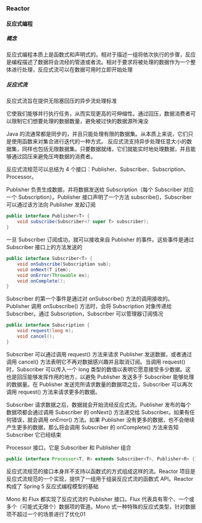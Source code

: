 ### Reactor

#### 反应式编程

##### 概念

反应式编程本质上是函数式和声明式的。相对于描述一组将依次执行的步骤，反应是编程描述了数据将会流经的管道或者流。相对于要求将被处理的数据作为一个整体进行处理，反应式流可以在数据可用时立即开始处理

##### 反应式流

反应式流旨在提供无阻塞回压的异步流处理标准

它使我们能够并行执行任务，从而实现更高的可伸缩性。通过回压，数据消费者可以限制它们想要处理的数据数量，避免被过快的数据源所淹没

Java 的流通常都是同步的，并且只能处理有限的数据集。从本质上来说，它们只是使用函数来对集合进行迭代的一种方式。
反应式流支持异步处理任意大小的数据集，同样也包括无限数据集。只要数据就绪，它们就能实时地处理数据，并且能够通过回压来避免压垮数据的消费者。

反应式流规范可以总结为 4 个接口：Publisher、Subscriber、Subscription、Processor。

Publisher 负责生成数据，并将数据发送给 Subscription（每个 Subscriber 对应一个 Subscription）。Publisher 接口声明了一个方法 subscribe()，Subscriber 可以通过该方法向 Publisher 发起订阅

```java
public interface Publisher<T> {
	void subscribe(Subscriber<? super T> subscriber);
}
```

一旦 Subscriber 订阅成功，就可以接收来自 Publisher 的事件。这些事件是通过 Subscriber 接口上的方法发送的

```java
public interface Subscriber<T> {
	void onSubscribe(Subscription sub);
	void onNext(T item);
	void onError(Throwable ex);
	void onComplete();
}
```

Subscriber 的第一个事件是通过对 onSubscribe() 方法的调用接收的。Publisher 调用 onSubscribe() 方法时，会将 Subscription 对象传递给 Subscriber。通过 Subscription，Subscriber 可以管理器订阅情况

```java
public interface Subscription {
    void request(long n);
    void cancel();
}
```

Subscriber 可以通过调用 request() 方法来请求 Publisher 发送数据，或者通过调用 cancel() 方法表明它不再对数据感兴趣并且取消订阅。当调用 request() 时，Subscriber 可以传入一个 long 类型的数值以表明它愿意接受多少数据。这也是回压能够发挥作用的地方，以避免 Publisher 发送多于 Subscriber 能够处理的数据量。在 Publisher 发送完所请求数量的数据项之后，Subscriber 可以再次调用 request() 方法来请求更多的数据。

Subscriber 请求数据之后，数据就会开始流经反应式流。Publisher 发布的每个数据项都会通过调用 Subscriber 的 onNext() 方法递交给 Subscriber。如果有任何错误，就会调用 onError() 方法。如果 Publisher 没有更多的数据，也不会继续产生更多的数据，那么将会调用 Subscriber 的 onComplete() 方法来告知 Subscriber 它已经结束

Processor 接口，它是 Subscriber 和 Publisher 组合

```java
public interface Processor<T, R> extends Subscriber<T>, Publisher<R> {}
```

反应式流规范的接口本身并不支持以函数式的方式组成这样的流。Reactor 项目是反应式流规范的一个实现，提供了一组用于组装反应式流的函数式 API。Reactor 构成了 Spring 5 反应式编程模型的基础

Mono 和 Flux 都实现了反应式流的 Publisher 接口。Flux 代表具有零个、一个或多个（可能式无限个）数据项的管道。Mono 式一种特殊的反应式类型，针对数据项不超过一个的场景进行了优化01